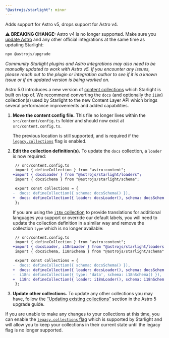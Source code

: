 ```yaml
---
"@astrojs/starlight": minor
---
```


Adds support for Astro v5, drops support for Astro v4.

⚠️ **BREAKING CHANGE:** Astro v4 is no longer supported. Make sure you [update Astro](https://docs.astro.build/en/guides/upgrade-to/v5/) and any other official integrations at the same time as updating Starlight:

```sh
npx @astrojs/upgrade
```

_Community Starlight plugins and Astro integrations may also need to be manually updated to work with Astro v5. If you encounter any issues, please reach out to the plugin or integration author to see if it is a known issue or if an updated version is being worked on._

Astro 5.0 introduces a new version of [content collections](https://docs.astro.build/en/guides/content-collections/) which Starlight is built on top of. We recommend converting the `docs` (and optionally the `i18n`) collection(s) used by Starlight to the new Content Layer API which brings several performance improvements and added capabilities.

1. **Move the content config file.** This file no longer lives within the `src/content/config.ts` folder and should now exist at `src/content.config.ts`.

   The previous location is still supported, and is required if the [`legacy.collections`](https://docs.astro.build/en/reference/legacy-flags/) flag is enabled.

1. **Edit the collection definition(s).** To update the `docs` collection, a `loader` is now required:

   ```diff
    // src/content.config.ts
    import { defineCollection } from "astro:content";
   +import { docsLoader } from "@astrojs/starlight/loaders";
    import { docsSchema } from "@astrojs/starlight/schema";

    export const collections = {
   -  docs: defineCollection({ schema: docsSchema() }),
   +  docs: defineCollection({ loader: docsLoader(), schema: docsSchema() }),
    };
   ```

   If you are using the [`i18n` collection](https://starlight.astro.build/guides/i18n/#translate-starlights-ui) to provide translations for additional languages you support or override our default labels, you will need to update the collection definition in a similar way and remove the collection `type` which is no longer available:

   ```diff
    // src/content.config.ts
    import { defineCollection } from "astro:content";
   +import { docsLoader, i18nLoader } from "@astrojs/starlight/loaders";
    import { docsSchema, i18nSchema } from "@astrojs/starlight/schema";

    export const collections = {
   -  docs: defineCollection({ schema: docsSchema() }),
   +  docs: defineCollection({ loader: docsLoader(), schema: docsSchema() }),
   -  i18n: defineCollection({ type: 'data', schema: i18nSchema() }),
   +  i18n: defineCollection({ loader: i18nLoader(), schema: i18nSchema() }),
    };
   ```

1. **Update other collections.** To update any other collections you may have, follow the [“Updating existing collections”](https://docs.astro.build/en/guides/upgrade-to/v5/#updating-existing-collections) section in the Astro 5 upgrade guide.

If you are unable to make any changes to your collections at this time, you can enable the [`legacy.collections` flag](https://docs.astro.build/en/reference/legacy-flags/) which is supported by Starlight and will allow you to keep your collections in their current state until the legacy flag is no longer supported.
